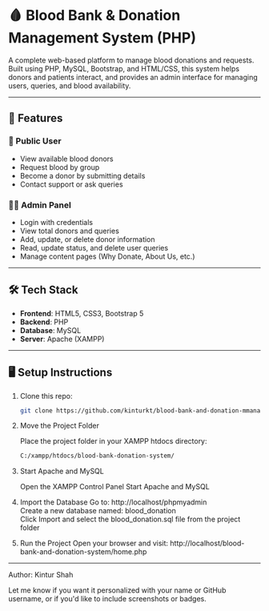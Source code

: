# 🩸 Blood Bank & Donation Management System (PHP)

A complete web-based platform to manage blood donations and requests. Built using PHP, MySQL, Bootstrap, and HTML/CSS, this system helps donors and patients interact, and provides an admin interface for managing users, queries, and blood availability.

---

## 🔗 Features

### 👥 Public User
- View available blood donors
- Request blood by group
- Become a donor by submitting details
- Contact support or ask queries

### 🧑‍💼 Admin Panel
- Login with credentials
- View total donors and queries
- Add, update, or delete donor information
- Read, update status, and delete user queries
- Manage content pages (Why Donate, About Us, etc.)

---

## 🛠️ Tech Stack

- **Frontend**: HTML5, CSS3, Bootstrap 5
- **Backend**: PHP
- **Database**: MySQL
- **Server**: Apache (XAMPP)

---

## 🖥️ Setup Instructions

1. Clone this repo:
   ```bash
   git clone https://github.com/kinturkt/blood-bank-and-donation-mmanagement-system.git

2. Move the Project Folder

   Place the project folder in your XAMPP htdocs directory:
    ```bash
    C:/xampp/htdocs/blood-bank-donation-system/

3. Start Apache and MySQL

   Open the XAMPP Control Panel
   Start Apache and MySQL

4. Import the Database
   Go to: http://localhost/phpmyadmin <br>
   Create a new database named: blood_donation <br>
   Click Import and select the blood_donation.sql file from the project folder

6. Run the Project
   Open your browser and visit:
   http://localhost/blood-bank-and-donation-system/home.php

---

Author:
Kintur Shah

Let me know if you want it personalized with your name or GitHub username, or if you'd like to include screenshots or badges.
